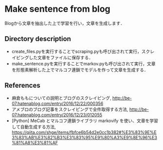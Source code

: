# Make sentence from blog

Blogから文章を抽出した上で学習を行い，文章を生成します．

## Directory description
- create_files.pyを実行することでscraping.pyも呼び出されて実行，スクレイピングした文章をファイルに保存する．
- make_sentence.pyを実行することでmarkov.pyも呼び出されて実行，文章を形態素解析した上でマルコフ連鎖でモデルを作って文章を生成する．

## References
- 麻倉ももについての説明とブログのスクレイピング, http://be-07.hatenablog.com/entry/2016/12/22/000356
- アメブロのブログ記事をスクレイピングで全件取得する方法, http://be-07.hatenablog.com/entry/2016/12/23/012055
- [Python] MeCab とマルコフ連鎖ライブラリ markovify を使い、文章を学習して自動生成する方法, https://qiita.com/shge/items/fbfce6b54d2e0cc1b382#%E3%83%9E%E3%83%AB%E3%82%B3%E3%83%95%E9%80%A3%E9%8E%96%E3%81%A8%E3%81%AF